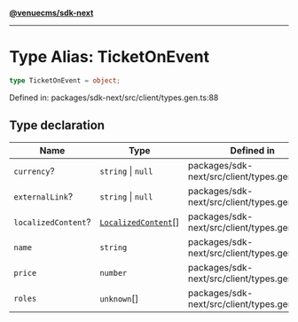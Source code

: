 [**@venuecms/sdk-next**](../Index.md)

***

# Type Alias: TicketOnEvent

```ts
type TicketOnEvent = object;
```

Defined in: packages/sdk-next/src/client/types.gen.ts:88

## Type declaration

| Name | Type | Defined in |
| ------ | ------ | ------ |
| <a id="currency"></a> `currency`? | `string` \| `null` | packages/sdk-next/src/client/types.gen.ts:92 |
| <a id="externallink"></a> `externalLink`? | `string` \| `null` | packages/sdk-next/src/client/types.gen.ts:91 |
| <a id="localizedcontent"></a> `localizedContent`? | [`LocalizedContent`](LocalizedContent.md)[] | packages/sdk-next/src/client/types.gen.ts:94 |
| <a id="name"></a> `name` | `string` | packages/sdk-next/src/client/types.gen.ts:89 |
| <a id="price"></a> `price` | `number` | packages/sdk-next/src/client/types.gen.ts:90 |
| <a id="roles"></a> `roles` | `unknown`[] | packages/sdk-next/src/client/types.gen.ts:93 |
